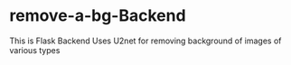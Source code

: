 # remove-a-bg-Backend
This is Flask Backend Uses U2net for removing background of images of various types
